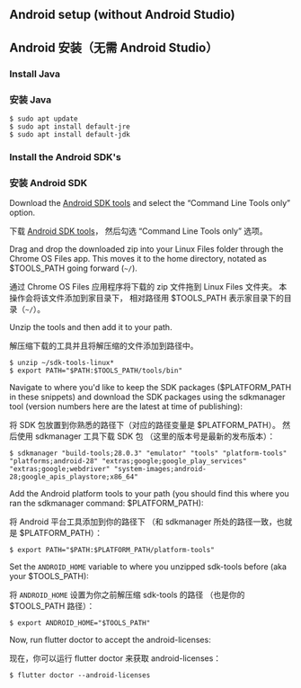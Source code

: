 ## Android setup (without Android Studio)

## Android 安装（无需 Android Studio）

### Install Java

### 安装 Java

```terminal
$ sudo apt update
$ sudo apt install default-jre
$ sudo apt install default-jdk
```

### Install the Android SDK's

### 安装 Android SDK

Download the [Android SDK tools][] and
select the “Command Line Tools only” option.

下载 [Android SDK tools][]，
然后勾选 “Command Line Tools only” 选项。

Drag and drop the downloaded zip into your Linux Files folder through the 
Chrome OS Files app. This moves it to the home directory, notated as
$TOOLS_PATH going forward (`~/`).

通过 Chrome OS Files 应用程序将下载的 zip 文件拖到 Linux Files 文件夹。
本操作会将该文件添加到家目录下，
相对路径用 $TOOLS_PATH 表示家目录下的目录（`~/`）。

Unzip the tools and then add it to your path.

解压缩下载的工具并且将解压缩的文件添加到路径中。

```terminal
$ unzip ~/sdk-tools-linux*
$ export PATH="$PATH:$TOOLS_PATH/tools/bin"
```

Navigate to where you'd like to keep the SDK packages
($PLATFORM_PATH in these snippets) and download the SDK
packages using the sdkmanager tool (version numbers here are
the latest at time of publishing):

将 SDK 包放置到你熟悉的路径下（对应的路径变量是 $PLATFORM_PATH）。
然后使用 sdkmanager 工具下载 SDK 包 （这里的版本号是最新的发布版本）：

```terminal
$ sdkmanager "build-tools;28.0.3" "emulator" "tools" "platform-tools" "platforms;android-28" "extras;google;google_play_services" "extras;google;webdriver" "system-images;android-28;google_apis_playstore;x86_64"
```

Add the Android platform tools to your path (you should find this where you
ran the sdkmanager command: $PLATFORM_PATH):

将 Android 平台工具添加到你的路径下
（和 sdkmanager 所处的路径一致，也就是 $PLATFORM_PATH）：

```terminal
$ export PATH="$PATH:$PLATFORM_PATH/platform-tools"
```

Set the `ANDROID_HOME` variable to where you unzipped sdk-tools before (aka
your $TOOLS_PATH):

将 `ANDROID_HOME` 设置为你之前解压缩 sdk-tools 的路径
（也是你的 $TOOLS_PATH 路径）：

```terminal
$ export ANDROID_HOME="$TOOLS_PATH"
```

Now, run flutter doctor to accept the android-licenses:

现在，你可以运行 flutter doctor 来获取 android-licenses：

```terminal
$ flutter doctor --android-licenses
```

[Android SDK tools]: {{site.android-dev}}/studio/#downloads
